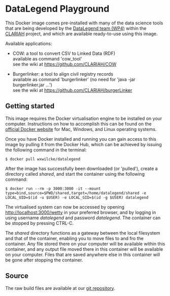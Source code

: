 # DataLegend Playground

This Docker image comes pre-installed with many of the data science tools that are being developed by the [DataLegend team (WP4)](https://www.datalegend.net) within the [CLARIAH](https://www.clariah.nl) project, and which are available ready-to-use using this image.

Available applications:

- COW:           a tool to convert CSV to Linked Data (RDF)  
                 available as command 'cow_tool'  
                 see the wiki at <https://github.com/CLARIAH/COW>

- Burgerlinker:  a tool to align civil registry records  
                 available as command 'burgerlinker' (no need for 'java -jar burgerlinker.jar ...')  
                 see the wiki at <https://github.com/CLARIAH/burgerLinker>

## Getting started

This image requires the Docker virtualisation engine to be installed on your computer. Instructions on how to accomplish this can be found on the [official Docker website](https://docs.docker.com/get-docker) for Mac, Windows, and Linux operating systems.

Once you have Docker installed and running you can gain access to this image by pulling it from the Docker Hub, which can be achieved by issuing the following command in the terminal:

    $ docker pull wxwilcke/datalegend

After the image has successfully been downloaded (or 'pulled'), create a directory called *shared*, and start the container using the following command:

    $ docker run --rm -p 3000:3000 -it --mount type=bind,source=$PWD/shared,target=/home/datalegend/shared -e LOCAL_UID=$(id -u $USER) -e LOCAL_GID=$(id -g $USER) datalegend

The virtualised system can now be accessed by opening <http://localhost:3000/wetty> in your preferred browser, and by logging in using username *datalegend* and password *datalegend*. The container can be stopped by pressing CTRL-C.

The *shared* directory functions as a gateway between the local filesystem and that of the container, enabling you to move files to and fro the container. Any file stored there on your computer will be available within this container, and any output file moved there in this container will be available on your computer. Files that are saved anywhere else in this container will be gone after stopping the container.

## Source

The raw build files are available at our [git repository](https://github.com/wxwilcke/datalegendtools).
